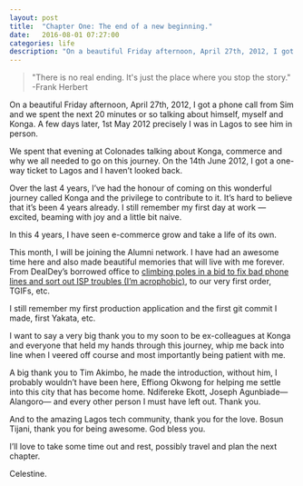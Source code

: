```yaml
---
layout: post
title:  "Chapter One: The end of a new beginning."
date:   2016-08-01 07:27:00
categories: life
description: "On a beautiful Friday afternoon, April 27th, 2012, I got a phone call from Sim and we spent the next 20 minutes or so talking about himself, myself and Konga"
---
```

>"There is no real ending. It's just the place where you stop the story."
-Frank Herbert

On a beautiful Friday afternoon, April 27th, 2012, I got a phone call from Sim and we spent the next 20 minutes or so talking about himself, myself and Konga. A few days later, 1st May 2012 precisely I was in Lagos to see him in person. 

We spent that evening at Colonades talking about Konga, commerce and why we all needed to go on this journey. On the 14th June 2012, I got a one-way ticket to Lagos and I haven’t looked back.

Over the last 4 years, I’ve had the honour of coming on this wonderful journey called Konga and the privilege to contribute to it. It’s hard to believe that it’s been 4 years already. I still remember my first day at work — excited, beaming with joy and a little bit naive.

In this 4 years, I have seen e-commerce grow and take a life of its own.

This month, I will be joining the Alumni network. I have had an awesome time here and also made beautiful  memories that will live with me forever. From DealDey’s borrowed office to [climbing poles in a bid to fix bad phone lines and sort out ISP troubles (I’m acrophobic)](http://cyberomin.github.io/startup/2016/05/08/employee-embrace-chaos.html), to our very first order, TGIFs, etc.

I still remember my first production application and the first git commit I made, first Yakata, etc.

I want to say a very big thank you to my soon to be ex-colleagues at Konga and everyone that held my hands through this journey, whip me back into line when I veered off course and most importantly being patient with me.

A big thank you to Tim Akimbo, he made the introduction, without him, I probably wouldn’t have been here, Effiong Okwong for helping me settle into this city that has become home. Ndifereke Ekott, Joseph Agunbiade&mdash;Alangoro&mdash; and every other person I must have left out. Thank you.

And to the amazing Lagos tech community, thank you for the love. Bosun Tijani, thank you for being awesome. God bless you.

I’ll love to take some time out and rest, possibly travel and plan the next chapter.

Celestine.